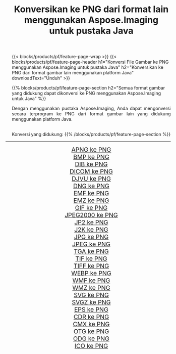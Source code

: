 ﻿---
title: Konversikan ke PNG dari format lain menggunakan Aspose.Imaging untuk pustaka Java 
weight: 3920
url: /id/java/conversion/to/png 
lang: id
langdirlevel: 2
locales: zh-hans,ja,it,ru,de,es,fr,nl,id,lt,pl,pt,vi,tr,ko,zh-hant,ar,hi,th,sv,cs,uk,he
description: Menggunakan Aspose.Imaging Anda dapat mengonversi ke PNG dari format lain menggunakan Java
---

{{< blocks/products/pf/feature-page-wrap >}}
{{< blocks/products/pf/feature-page-header h1="Konversi File Gambar ke PNG menggunakan Aspose.Imaging untuk pustaka Java" h2="Konversikan ke PNG dari format gambar lain menggunakan platform Java" downloadText="Unduh" >}}


{{% blocks/products/pf/feature-page-section  h2="Semua format gambar yang didukung dapat dikonversi ke PNG menggunakan Aspose.Imaging untuk Java" %}}
<p align=justify>Dengan menggunakan pustaka Aspose.Imaging, Anda dapat mengonversi secara terprogram ke PNG dari format gambar lain yang didukung menggunakan platform Java.</p>
<br/>
Konversi yang didukung:
{{% /blocks/products/pf/feature-page-section %}}
<div class="container-fluid productfamilypage bg-gray">
    <div class="convertypes bg-gray agp-content section">
        <div class="container">
		<hr style="margin-left:-20px;"/>
		<div class="row other-converters" style="gap: 10px;font-size: 19px;text-align:center;">
		    <div class='col-md-2 other-converter remove-lp remove-rp'><a href="/imaging/id/java/conversion/apng-to-png" style="padding:15px;">APNG ke PNG</a></div>
<div class='col-md-2 other-converter remove-lp remove-rp'><a href="/imaging/id/java/conversion/bmp-to-png" style="padding:15px;">BMP ke PNG</a></div>
<div class='col-md-2 other-converter remove-lp remove-rp'><a href="/imaging/id/java/conversion/dib-to-png" style="padding:15px;">DIB ke PNG</a></div>
<div class='col-md-2 other-converter remove-lp remove-rp'><a href="/imaging/id/java/conversion/dicom-to-png" style="padding:15px;">DICOM ke PNG</a></div>
<div class='col-md-2 other-converter remove-lp remove-rp'><a href="/imaging/id/java/conversion/djvu-to-png" style="padding:15px;">DJVU ke PNG</a></div>
<div class='col-md-2 other-converter remove-lp remove-rp'><a href="/imaging/id/java/conversion/dng-to-png" style="padding:15px;">DNG ke PNG</a></div>
<div class='col-md-2 other-converter remove-lp remove-rp'><a href="/imaging/id/java/conversion/emf-to-png" style="padding:15px;">EMF ke PNG</a></div>
<div class='col-md-2 other-converter remove-lp remove-rp'><a href="/imaging/id/java/conversion/emz-to-png" style="padding:15px;">EMZ ke PNG</a></div>
<div class='col-md-2 other-converter remove-lp remove-rp'><a href="/imaging/id/java/conversion/gif-to-png" style="padding:15px;">GIF ke PNG</a></div>
<div class='col-md-2 other-converter remove-lp remove-rp'><a href="/imaging/id/java/conversion/jpeg2000-to-png" style="padding:15px;">JPEG2000 ke PNG</a></div>
<div class='col-md-2 other-converter remove-lp remove-rp'><a href="/imaging/id/java/conversion/jp2-to-png" style="padding:15px;">JP2 ke PNG</a></div>
<div class='col-md-2 other-converter remove-lp remove-rp'><a href="/imaging/id/java/conversion/j2k-to-png" style="padding:15px;">J2K ke PNG</a></div>
<div class='col-md-2 other-converter remove-lp remove-rp'><a href="/imaging/id/java/conversion/jpg-to-png" style="padding:15px;">JPG ke PNG</a></div>
<div class='col-md-2 other-converter remove-lp remove-rp'><a href="/imaging/id/java/conversion/jpeg-to-png" style="padding:15px;">JPEG ke PNG</a></div>
<div class='col-md-2 other-converter remove-lp remove-rp'><a href="/imaging/id/java/conversion/tga-to-png" style="padding:15px;">TGA ke PNG</a></div>
<div class='col-md-2 other-converter remove-lp remove-rp'><a href="/imaging/id/java/conversion/tif-to-png" style="padding:15px;">TIF ke PNG</a></div>
<div class='col-md-2 other-converter remove-lp remove-rp'><a href="/imaging/id/java/conversion/tiff-to-png" style="padding:15px;">TIFF ke PNG</a></div>
<div class='col-md-2 other-converter remove-lp remove-rp'><a href="/imaging/id/java/conversion/webp-to-png" style="padding:15px;">WEBP ke PNG</a></div>
<div class='col-md-2 other-converter remove-lp remove-rp'><a href="/imaging/id/java/conversion/wmf-to-png" style="padding:15px;">WMF ke PNG</a></div>
<div class='col-md-2 other-converter remove-lp remove-rp'><a href="/imaging/id/java/conversion/wmz-to-png" style="padding:15px;">WMZ ke PNG</a></div>
<div class='col-md-2 other-converter remove-lp remove-rp'><a href="/imaging/id/java/conversion/svg-to-png" style="padding:15px;">SVG ke PNG</a></div>
<div class='col-md-2 other-converter remove-lp remove-rp'><a href="/imaging/id/java/conversion/svgz-to-png" style="padding:15px;">SVGZ ke PNG</a></div>
<div class='col-md-2 other-converter remove-lp remove-rp'><a href="/imaging/id/java/conversion/eps-to-png" style="padding:15px;">EPS ke PNG</a></div>
<div class='col-md-2 other-converter remove-lp remove-rp'><a href="/imaging/id/java/conversion/cdr-to-png" style="padding:15px;">CDR ke PNG</a></div>
<div class='col-md-2 other-converter remove-lp remove-rp'><a href="/imaging/id/java/conversion/cmx-to-png" style="padding:15px;">CMX ke PNG</a></div>
<div class='col-md-2 other-converter remove-lp remove-rp'><a href="/imaging/id/java/conversion/otg-to-png" style="padding:15px;">OTG ke PNG</a></div>
<div class='col-md-2 other-converter remove-lp remove-rp'><a href="/imaging/id/java/conversion/odg-to-png" style="padding:15px;">ODG ke PNG</a></div>
<div class='col-md-2 other-converter remove-lp remove-rp'><a href="/imaging/id/java/conversion/ico-to-png" style="padding:15px;">ICO ke PNG</a></div>
                </div>
        </div>
    </div>
</div>
<br/>


